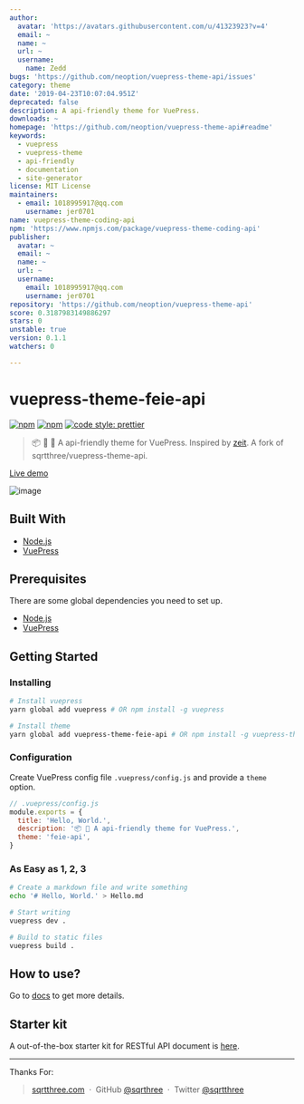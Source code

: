 ```yaml
---
author:
  avatar: 'https://avatars.githubusercontent.com/u/41323923?v=4'
  email: ~
  name: ~
  url: ~
  username:
    name: Zedd
bugs: 'https://github.com/neoption/vuepress-theme-api/issues'
category: theme
date: '2019-04-23T10:07:04.951Z'
deprecated: false
description: A api-friendly theme for VuePress.
downloads: ~
homepage: 'https://github.com/neoption/vuepress-theme-api#readme'
keywords:
  - vuepress
  - vuepress-theme
  - api-friendly
  - documentation
  - site-generator
license: MIT License
maintainers:
  - email: 1018995917@qq.com
    username: jer0701
name: vuepress-theme-coding-api
npm: 'https://www.npmjs.com/package/vuepress-theme-coding-api'
publisher:
  avatar: ~
  email: ~
  name: ~
  url: ~
  username:
    email: 1018995917@qq.com
    username: jer0701
repository: 'https://github.com/neoption/vuepress-theme-api'
score: 0.3187983149886297
stars: 0
unstable: true
version: 0.1.1
watchers: 0

---
```


# vuepress-theme-feie-api

[![npm](https://img.shields.io/npm/v/vuepress-theme-feie-api.svg)](https://www.npmjs.com/package/vuepress-theme-feie-api)
[![npm](https://img.shields.io/npm/l/vuepress-theme-feie-api.svg)](https://github.com/neoption/vuepress-theme-api/blob/master/LICENSE)
[![code style: prettier](https://img.shields.io/badge/code_style-prettier-ff69b4.svg)](https://github.com/prettier/prettier)

> 📦 📝 🎨 A api-friendly theme for VuePress. Inspired by [zeit](https://zeit.co/docs). A fork of sqrtthree/vuepress-theme-api.

[Live demo](https://blog.sqrtthree.com/vuepress-theme-api/)

![image](https://user-images.githubusercontent.com/8622362/40341249-9b6e8b9e-5db6-11e8-97f5-41cadc87ce51.png)

## Built With

- [Node.js](https://nodejs.org/)
- [VuePress](https://github.com/vuejs/vuepress)

## Prerequisites

There are some global dependencies you need to set up.

- [Node.js](https://nodejs.org/)
- [VuePress](https://github.com/vuejs/vuepress)

## Getting Started

### Installing

```bash
# Install vuepress
yarn global add vuepress # OR npm install -g vuepress

# Install theme
yarn global add vuepress-theme-feie-api # OR npm install -g vuepress-theme-feie-api
```

### Configuration

Create VuePress config file `.vuepress/config.js` and provide a `theme` option.

```js
// .vuepress/config.js
module.exports = {
  title: 'Hello, World.',
  description: '📦 🎨 A api-friendly theme for VuePress.',
  theme: 'feie-api',
}
```

### As Easy as 1, 2, 3

```bash
# Create a markdown file and write something
echo '# Hello, World.' > Hello.md

# Start writing
vuepress dev .

# Build to static files
vuepress build .
```

## How to use?

Go to [docs](https://blog.sqrtthree.com/vuepress-theme-api/) to get more details.

## Starter kit

A out-of-the-box starter kit for RESTful API document is [here](https://github.com/sqrthree/vuepress-theme-api-starter-kit).

---

Thanks For:
> [sqrtthree.com](http://sqrtthree.com/) &nbsp;&middot;&nbsp;
> GitHub [@sqrthree](https://github.com/sqrthree) &nbsp;&middot;&nbsp;
> Twitter [@sqrtthree](https://twitter.com/sqrtthree)
